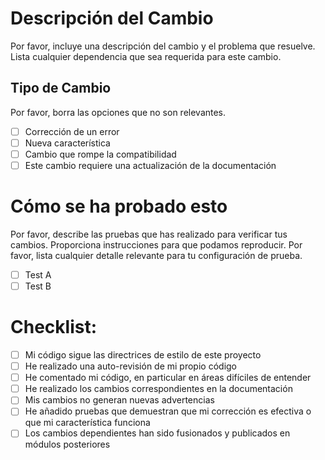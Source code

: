# Descripción del Cambio

Por favor, incluye una descripción del cambio y el problema que resuelve. Lista cualquier dependencia que sea requerida para este cambio.

## Tipo de Cambio

Por favor, borra las opciones que no son relevantes.

- [ ] Corrección de un error
- [ ] Nueva característica
- [ ] Cambio que rompe la compatibilidad
- [ ] Este cambio requiere una actualización de la documentación

# Cómo se ha probado esto

Por favor, describe las pruebas que has realizado para verificar tus cambios. Proporciona instrucciones para que podamos reproducir. Por favor, lista cualquier detalle relevante para tu configuración de prueba.

- [ ] Test A
- [ ] Test B

# Checklist:

- [ ] Mi código sigue las directrices de estilo de este proyecto
- [ ] He realizado una auto-revisión de mi propio código
- [ ] He comentado mi código, en particular en áreas difíciles de entender
- [ ] He realizado los cambios correspondientes en la documentación
- [ ] Mis cambios no generan nuevas advertencias
- [ ] He añadido pruebas que demuestran que mi corrección es efectiva o que mi característica funciona
- [ ] Los cambios dependientes han sido fusionados y publicados en módulos posteriores
